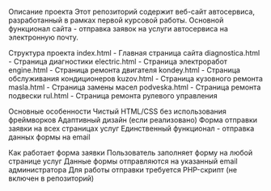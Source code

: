 Описание проекта
Этот репозиторий содержит веб-сайт автосервиса, разработанный в рамках первой курсовой работы. Основной функционал сайта - отправка заявок на услуги автосервиса на электронную почту.

Структура проекта
index.html          - Главная страница сайта
diagnostica.html   - Страница диагностики
electric.html      - Страница электроработ
engine.html        - Страница ремонта двигателя
kondey.html        - Страница обслуживания кондиционеров
kuzov.html         - Страница кузовного ремонта
masla.html         - Страница замены масел
podveska.html      - Страница ремонта подвески
rul.html           - Страница ремонта рулевого управления


Основные особенности
Чистый HTML/CSS без использования фреймворков
Адаптивный дизайн (если реализовано)
Форма отправки заявки на всех страницах услуг
Единственный функционал - отправка данных формы на email

Как работает форма заявки
Пользователь заполняет форму на любой странице услуг
Данные формы отправляются на указанный email администратора
Для работы отправки требуется PHP-скрипт (не включен в репозиторий)
